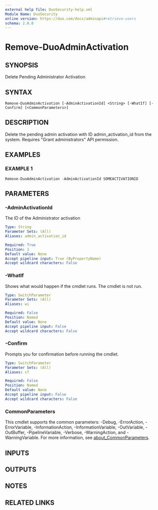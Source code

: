 ```yaml
---
external help file: DuoSecurity-help.xml
Module Name: DuoSecurity
online version: https://duo.com/docs/adminapi#retrieve-users
schema: 2.0.0
---
```


# Remove-DuoAdminActivation

## SYNOPSIS
Delete Pending Administrator Activation

## SYNTAX

```
Remove-DuoAdminActivation [-AdminActivationId] <String> [-WhatIf] [-Confirm] [<CommonParameters>]
```

## DESCRIPTION
Delete the pending admin activation with ID admin_activation_id from the system.
Requires "Grant administrators" API permission.

## EXAMPLES

### EXAMPLE 1
```
Remove-DuoAdminActivation -AdminActivationId SOMEACTIVATIONID
```

## PARAMETERS

### -AdminActivationId
The ID of the Administrator activation

```yaml
Type: String
Parameter Sets: (All)
Aliases: admin_activation_id

Required: True
Position: 1
Default value: None
Accept pipeline input: True (ByPropertyName)
Accept wildcard characters: False
```

### -WhatIf
Shows what would happen if the cmdlet runs.
The cmdlet is not run.

```yaml
Type: SwitchParameter
Parameter Sets: (All)
Aliases: wi

Required: False
Position: Named
Default value: None
Accept pipeline input: False
Accept wildcard characters: False
```

### -Confirm
Prompts you for confirmation before running the cmdlet.

```yaml
Type: SwitchParameter
Parameter Sets: (All)
Aliases: cf

Required: False
Position: Named
Default value: None
Accept pipeline input: False
Accept wildcard characters: False
```

### CommonParameters
This cmdlet supports the common parameters: -Debug, -ErrorAction, -ErrorVariable, -InformationAction, -InformationVariable, -OutVariable, -OutBuffer, -PipelineVariable, -Verbose, -WarningAction, and -WarningVariable. For more information, see [about_CommonParameters](http://go.microsoft.com/fwlink/?LinkID=113216).

## INPUTS

## OUTPUTS

## NOTES

## RELATED LINKS

